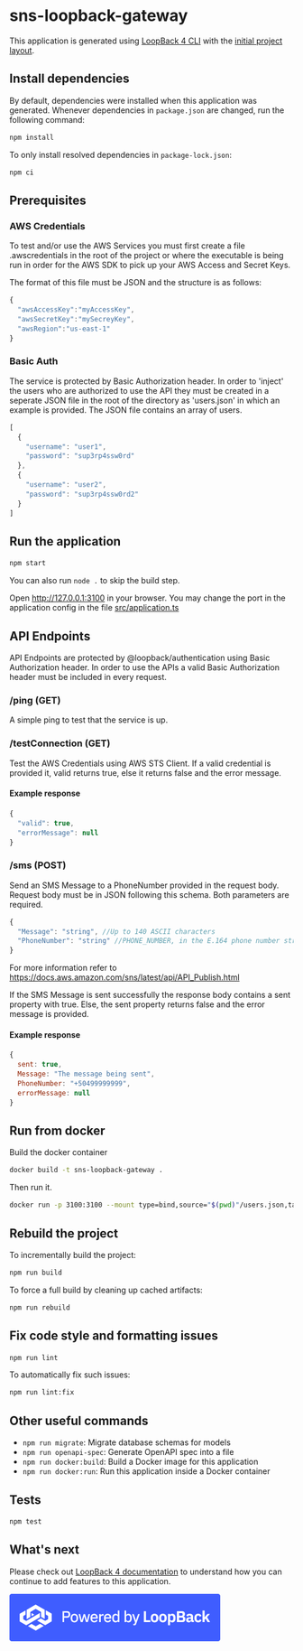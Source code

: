 # sns-loopback-gateway

This application is generated using [LoopBack 4 CLI](https://loopback.io/doc/en/lb4/Command-line-interface.html) with the
[initial project layout](https://loopback.io/doc/en/lb4/Loopback-application-layout.html).

## Install dependencies

By default, dependencies were installed when this application was generated.
Whenever dependencies in `package.json` are changed, run the following command:

```sh
npm install
```

To only install resolved dependencies in `package-lock.json`:

```sh
npm ci
```

## Prerequisites

### AWS Credentials
To test and/or use the AWS Services you must first create a file .awscredentials in the root of the project or where the executable is being run in order for the AWS SDK to pick up your AWS Access and Secret Keys.

The format of this file must be JSON and the structure is as follows:

```javascript
{
  "awsAccessKey":"myAccessKey",
  "awsSecretKey":"mySecreyKey",
  "awsRegion":"us-east-1"
}
```

### Basic Auth
The service is protected by Basic Authorization header. In order to 'inject' the users who are authorized to use the API they must be created in a seperate JSON file in the root of the directory as 'users.json' in which an example is provided. The JSON file contains an array of users.

```javascript
[
  {
    "username": "user1",
    "password": "sup3rp4ssw0rd"
  },
  {
    "username": "user2",
    "password": "sup3rp4ssw0rd2"
  }
]
```

## Run the application

```sh
npm start
```

You can also run `node .` to skip the build step.

Open http://127.0.0.1:3100 in your browser. You may change the port in the application config in the file [src/application.ts](https://github.com/jorgeferhn/sns-loopback-gateway/blob/ab613a7405fdb81cac4425ebd574c01c286d3533/src/application.ts#L21-L31)

## API Endpoints

API Endpoints are protected by @loopback/authentication using Basic Authorization header. In order to use the APIs a valid Basic Authorization header must be included in every request.

### /ping (GET)
A simple ping to test that the service is up.

### /testConnection (GET)
Test the AWS Credentials using AWS STS Client. If a valid credential is provided it, valid returns true, else it returns false and the error message.

#### Example response
```javascript
{
  "valid": true,
  "errorMessage": null
}
```

### /sms (POST)
Send an SMS Message to a PhoneNumber provided in the request body. Request body must be in JSON following this schema. Both parameters are required.
```javascript
{
  "Message": "string", //Up to 140 ASCII characters
  "PhoneNumber": "string" //PHONE_NUMBER, in the E.164 phone number structure
}
```
For more information refer to https://docs.aws.amazon.com/sns/latest/api/API_Publish.html

If the SMS Message is sent successfully the response body contains a sent property with true. Else, the sent property returns false and the error message is provided.

#### Example response
```javascript
{
  sent: true,
  Message: "The message being sent",
  PhoneNumber: "+50499999999",
  errorMessage: null
}
```

## Run from docker
Build the docker container

```bash
docker build -t sns-loopback-gateway .
```

Then run it.
```bash
docker run -p 3100:3100 --mount type=bind,source="$(pwd)"/users.json,target=/home/node/app/users.json,readonly --mount type=bind,source="$(pwd)"/.awscredentials,target=/home/node/app/.awscredentials,readonly -d sns-loopback-gateway
```
## Rebuild the project

To incrementally build the project:

```sh
npm run build
```

To force a full build by cleaning up cached artifacts:

```sh
npm run rebuild
```

## Fix code style and formatting issues

```sh
npm run lint
```

To automatically fix such issues:

```sh
npm run lint:fix
```

## Other useful commands

- `npm run migrate`: Migrate database schemas for models
- `npm run openapi-spec`: Generate OpenAPI spec into a file
- `npm run docker:build`: Build a Docker image for this application
- `npm run docker:run`: Run this application inside a Docker container

## Tests

```sh
npm test
```

## What's next

Please check out [LoopBack 4 documentation](https://loopback.io/doc/en/lb4/) to
understand how you can continue to add features to this application.

[![LoopBack](https://github.com/loopbackio/loopback-next/raw/master/docs/site/imgs/branding/Powered-by-LoopBack-Badge-(blue)-@2x.png)](http://loopback.io/)
